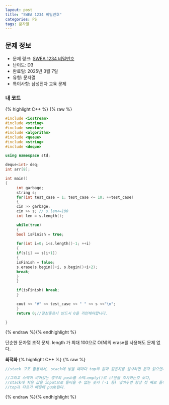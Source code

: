 ```yaml
---
layout: post
title: "SWEA 1234 비밀번호"
categories: PS
tags: 문자열
---
```


## 문제 정보
- 문제 링크: [SWEA 1234 비밀번호](https://swexpertacademy.com/main/code/problem/problemDetail.do?contestProbId=AV14_DEKAJcCFAYD)
- 난이도: <span style="color:#000000">D3</span>
- 완료일: 2025년 3월 7일
- 유형: 문자열
- 특이사항: 삼성전자 교육 문제

### 내 코드

{% highlight C++ %} {% raw %}
```C++
#include <iostream>
#include <string>
#include <vector>
#include <algorithm>
#include <queue>
#include <string>
#include <deque>

using namespace std;

deque<int> deq;
int arr[8];

int main()
{
	 int garbage;
	 string s;
	 for(int test_case = 1; test_case <= 10; ++test_case)
	 {
	 cin >> garbage;
	 cin >> s; // s.len<=100
	 int len = s.length();

	 while(true)
	 {
	 bool isFinish = true;
	 
	 for(int i=0; i<s.length()-1; ++i)
	 {
	 if(s[i] == s[i+1])
	 {
	 isFinish = false;
	 s.erase(s.begin()+i, s.begin()+i+2);
	 break;
	 }
	 }

	 if(isFinish) break;
	 }

	 cout << "#" << test_case << " " << s <<"\n";
	 }
	 return 0;//정상종료시 반드시 0을 리턴해야합니다.

}
```
{% endraw %}{% endhighlight %}

단순한 문자열 조작 문제. length 가 최대 100으로 O(N)의 erase를 사용해도 문제 없다. 

**최적화** {% highlight C++ %} {% raw %}
```C++
//stack 구조 활용해서, stack에 넣을 때마다 top의 값과 같은지를 검사하면 문자 읽으면서 O(N)처리 가능

//그리고 스택이 비어있는 경우의 push를 스택.empty()로 if문을 추가하는것 보다, 
//stack에 처음 값을 input으로 들어올 수 없는 숫자 (-1 등) 넣어두면 항상 첫 째로 들어오는 값은 
//top과 다르기 때문에 push된다.
```
{% endraw %}{% endhighlight %}
